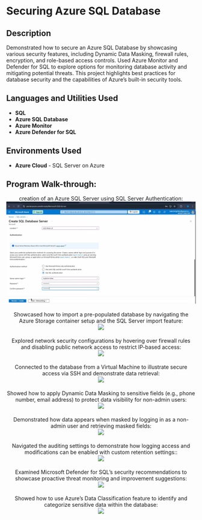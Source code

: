 <h1>Securing Azure SQL Database</h1>

<h2>Description</h2>
Demonstrated how to secure an Azure SQL Database by showcasing various security features, including Dynamic Data Masking, firewall rules, encryption, and role-based access controls. Used Azure Monitor and Defender for SQL to explore options for monitoring database activity and mitigating potential threats. This project highlights best practices for database security and the capabilities of Azure’s built-in security tools.

<h2>Languages and Utilities Used</h2>

- <b>SQL</b>
- <b>Azure SQL Database</b>
- <b>Azure Monitor</b>
- <b>Azure Defender for SQL</b>

<h2>Environments Used</h2>

- <b>Azure Cloud</b> - SQL Server on Azure

<h2>Program Walk-through:</h2>

<p align="center">
creation of an Azure SQL Server using SQL Server Authentication: <br/>
<img src="images/create sql db"/>
<br />
<br />
Showcased how to import a pre-populated database by navigating the Azure Storage container setup and the SQL Server import feature:  <br/>
<img src="images/configure port"/>
<br />
<br />
Explored network security configurations by hovering over firewall rules and disabling public network access to restrict IP-based access: <br/>
<img src="images/landing page"/>
<br />
<br />
Connected to the database from a Virtual Machine to illustrate secure access via SSH and demonstrate data retrieval: <br/>
<img src="images/landing page"/>
<br />
<br />
Showed how to apply Dynamic Data Masking to sensitive fields (e.g., phone number, email address) to protect data visibility for non-admin users: <br/>
<img src="images/srorage account"/>
<br />
<br />
Demonstrated how data appears when masked by logging in as a non-admin user and retrieving masked fields: <br/>
<img src="images/allow blob access"/>
<br />
<br />
Navigated the auditing settings to demonstrate how logging access and modifications can be enabled with custom retention settings:: <br/>
<img src="images/add img tag"/>
<br />
<br />
Examined Microsoft Defender for SQL’s security recommendations to showcase proactive threat monitoring and improvement suggestions:  <br/>
<img src="images/PHP file"/>
<br />
<br />
Showed how to use Azure’s Data Classification feature to identify and categorize sensitive data within the database: <br/>
<img src="images/mail execution"/>
</p>




















